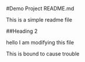 #Demo Project README.md

This is a simple readme file

##Heading 2

hello 
I am modifying this file

This is bound to cause trouble

